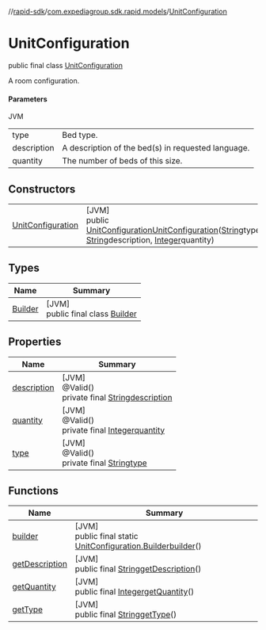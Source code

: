 //[rapid-sdk](../../../index.md)/[com.expediagroup.sdk.rapid.models](../index.md)/[UnitConfiguration](index.md)

# UnitConfiguration

public final class [UnitConfiguration](index.md)

A room configuration.

#### Parameters

JVM

| | |
|---|---|
| type | Bed type. |
| description | A description of the bed(s) in requested language. |
| quantity | The number of beds of this size. |

## Constructors

| | |
|---|---|
| [UnitConfiguration](-unit-configuration.md) | [JVM]<br>public [UnitConfiguration](index.md)[UnitConfiguration](-unit-configuration.md)([String](https://docs.oracle.com/javase/8/docs/api/java/lang/String.html)type, [String](https://docs.oracle.com/javase/8/docs/api/java/lang/String.html)description, [Integer](https://docs.oracle.com/javase/8/docs/api/java/lang/Integer.html)quantity) |

## Types

| Name | Summary |
|---|---|
| [Builder](-builder/index.md) | [JVM]<br>public final class [Builder](-builder/index.md) |

## Properties

| Name | Summary |
|---|---|
| [description](index.md#1629228647%2FProperties%2F700308213) | [JVM]<br>@Valid()<br>private final [String](https://docs.oracle.com/javase/8/docs/api/java/lang/String.html)[description](index.md#1629228647%2FProperties%2F700308213) |
| [quantity](index.md#-1617598420%2FProperties%2F700308213) | [JVM]<br>@Valid()<br>private final [Integer](https://docs.oracle.com/javase/8/docs/api/java/lang/Integer.html)[quantity](index.md#-1617598420%2FProperties%2F700308213) |
| [type](index.md#678014301%2FProperties%2F700308213) | [JVM]<br>@Valid()<br>private final [String](https://docs.oracle.com/javase/8/docs/api/java/lang/String.html)[type](index.md#678014301%2FProperties%2F700308213) |

## Functions

| Name | Summary |
|---|---|
| [builder](builder.md) | [JVM]<br>public final static [UnitConfiguration.Builder](-builder/index.md)[builder](builder.md)() |
| [getDescription](get-description.md) | [JVM]<br>public final [String](https://docs.oracle.com/javase/8/docs/api/java/lang/String.html)[getDescription](get-description.md)() |
| [getQuantity](get-quantity.md) | [JVM]<br>public final [Integer](https://docs.oracle.com/javase/8/docs/api/java/lang/Integer.html)[getQuantity](get-quantity.md)() |
| [getType](get-type.md) | [JVM]<br>public final [String](https://docs.oracle.com/javase/8/docs/api/java/lang/String.html)[getType](get-type.md)() |

